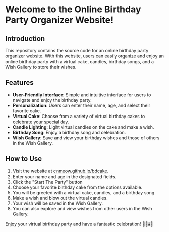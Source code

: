 # Welcome to the Online Birthday Party Organizer Website!

## Introduction

This repository contains the source code for an online birthday party organizer website. With this website, users can easily organize and enjoy an online birthday party with a virtual cake, candles, birthday songs, and a Wish Gallery to store their wishes.

## Features

- **User-Friendly Interface**: Simple and intuitive interface for users to navigate and enjoy the birthday party.
- **Personalization**: Users can enter their name, age, and select their favorite cake.
- **Virtual Cake**: Choose from a variety of virtual birthday cakes to celebrate your special day.
- **Candle Lighting**: Light virtual candles on the cake and make a wish.
- **Birthday Song**: Enjoy a birthday song and celebration.
- **Wish Gallery**: Save and view your birthday wishes and those of others in the Wish Gallery.

## How to Use

1. Visit the website at [cnmeow.github.io/bdcake](https://cnmeow.github.io/bdcake/).
2. Enter your name and age in the designated fields.
3. Click the "Start The Party" button 
4. Choose your favorite birthday cake from the options available.
5. You will be greeted with a virtual cake, candles, and a birthday song.
6. Make a wish and blow out the virtual candles.
7. Your wish will be saved in the Wish Gallery.
8. You can also explore and view wishes from other users in the Wish Gallery.


Enjoy your virtual birthday party and have a fantastic celebration! 🎉🍰🕯️🎂
